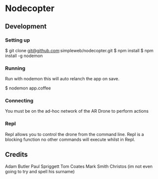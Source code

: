 # Nodecopter

## Development

### Setting up
  
  $ git clone git@github.com:simpleweb/nodecopter.git
  $ npm install
  $ npm install -g nodemon

### Running

Run with nodemon this will auto relanch the app on save.

  $ nodemon app.coffee

### Connecting

You must be on the ad-hoc network of the AR Drone to perform actions

### Repl

Repl allows you to control the drone from the command line. Repl is a blocking function no other commands will execute whilst in Repl.

## Credits

Adam Butler
Paul Spriggett
Tom Coates
Mark Smith
Christos (im not even going to try and spell his surname)
